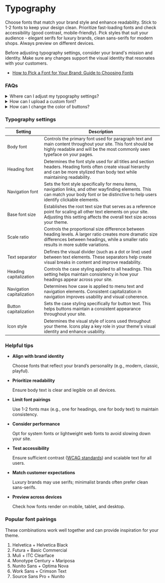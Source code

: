 # Typography

Choose fonts that match your brand style and enhance readability. Stick to 1-2 fonts to keep your design clean. Prioritize fast-loading fonts and check accessibility (good contrast, mobile-friendly). Pick styles that suit your audience - elegant serifs for luxury brands, clean sans-serifs for modern shops. Always preview on different devices.

Before adjusting typography settings, consider your brand's mission and identity. Make sure any changes support the visual identity that resonates with your customers.

* [How to Pick a Font for Your Brand: Guide to Choosing Fonts](https://www.masterclass.com/articles/how-to-pick-a-font)



### FAQs

<details>

<summary>Where can I adjust my typography settings? </summary>

1. **Navigate to Theme settings > Typography** - Open your theme by clicking **Customize**.
2. Click the **gear icon** (⚙️) in the top-left corner to open **Theme Settings**.
3. Scroll down and select **Typography**.
4. Modify your font settings (family, size, weight, spacing, etc.) as needed.
5. Click **Save** to apply your changes.

<figure><img src="../../.gitbook/assets/image (1) (1) (1) (1).png" alt=""><figcaption></figcaption></figure>

</details>

<details>

<summary>How can I upload a custom font?</summary>

[https://help.brickspacelab.com/use-a-custom-font#installing-a-custom-font](https://help.brickspacelab.com/use-a-custom-font#installing-a-custom-font)

</details>

<details>

<summary>How can I change the color of buttons?</summary>

[http://help.brickspacelab.com/developer-guides/advanced-customizations#change-the-color-of-a-button](http://help.brickspacelab.com/developer-guides/advanced-customizations#change-the-color-of-a-button)

</details>



### Typography settings

| Setting                   | Description                                                                                                                                                                                        |
| ------------------------- | -------------------------------------------------------------------------------------------------------------------------------------------------------------------------------------------------- |
| Body font                 | Controls the primary font used for paragraph text and main content throughout your site. This font should be highly readable and will be the most commonly seen typeface on your pages.            |
| Heading font              | Determines the font style used for all titles and section headers. Heading fonts often create visual hierarchy and can be more stylized than body text while maintaining readability.              |
| Navigation font           | Sets the font style specifically for menu items, navigation links, and other wayfinding elements. This can match your body font or be distinctive to help users identify clickable elements.       |
| Base font size            | Establishes the root text size that serves as a reference point for scaling all other text elements on your site. Adjusting this setting affects the overall text size across your theme.          |
| Scale ratio               | Controls the proportional size difference between heading levels. A larger ratio creates more dramatic size differences between headings, while a smaller ratio results in more subtle variations. |
| Text separator            | Defines the visual divider (such as a dot or line) used between text elements. These separators help create visual breaks in content and improve readability.                                      |
| Heading capitalization    | Controls the case styling applied to all headings. This setting helps maintain consistency in how your headings appear across your site.                                                           |
| Navigation capitalization | Determines how case is applied to menu text and navigation elements. Consistent capitalization in navigation improves usability and visual coherence.                                              |
| Button capitalization     | Sets the case styling specifically for button text. This helps buttons maintain a consistent appearance throughout your site.                                                                      |
| Icon style                | Determines the visual style of icons used throughout your theme. Icons play a key role in your theme's visual identity and enhance usability.                                                      |

### Helpful tips

*   **Align with brand identity**

    &#x20;Choose fonts that reflect your brand’s personality (e.g., modern, classic, playful).
*   **Prioritize readability**

    &#x20;Ensure body text is clear and legible on all devices.
*   **Limit font pairings**

    Use 1-2 fonts max (e.g., one for headings, one for body text) to maintain consistency.
*   **Consider performance**

    Opt for system fonts or lightweight web fonts to avoid slowing down your site.
*   **Test accessibility**

    Ensure sufficient contrast ([WCAG standards](https://www.audioeye.com/lp/wcag-web-compliance/?utm_adgroup=WCAG-Test\&utm_source=google\&utm_medium=paidsearch\&utm_campaign=Generic-WCAG-Testing-Free-Site-Scan-97F\&utm_term=wcag%20test\&utm_content=\&hsa_acc=3628656526\&hsa_cam=20558467141\&hsa_grp=155189112404\&hsa_ad=722995104867\&hsa_src=g\&hsa_tgt=kwd-302642280442\&hsa_kw=wcag%20test\&hsa_mt=b\&hsa_net=adwords\&hsa_ver=3\&gad_source=1\&gad_campaignid=20558467141\&gbraid=0AAAAADkp9oAgY5lRKh-HbY7WjakyD4D85\&gclid=CjwKCAjwuIbBBhBvEiwAsNypvaAlnponeQImSyNHeCo8LU7djysPFF178lEcq1pkApDXR_YytunKmRoCnfMQAvD_BwE)) and scalable text for all users.
*   **Match customer expectations**

    Luxury brands may use serifs; minimalist brands often prefer clean sans-serifs.
*   **Preview across devices**

    Check how fonts render on mobile, tablet, and desktop.

### Popular font pairings

These combinations work well together and can provide inspiration for your theme.

1. Helvetica + Helvetica Black
2. Futura + Basic Commercial
3. Muli + ITC Clearface
4. Monotype Century + Mariposa
5. Nunito Sans + Optima Nova
6. Work Sans + Crimson Text
7. Source Sans Pro + Nunito
